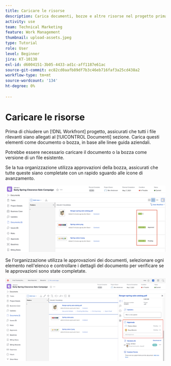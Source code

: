 ```yaml
---
title: Caricare le risorse
description: Carica documenti, bozze e altre risorse nel progetto prima di chiuderlo, in modo da associare tutti i dati pertinenti.
activity: use
team: Technical Marketing
feature: Work Management
thumbnail: upload-assets.jpeg
type: Tutorial
role: User
level: Beginner
jira: KT-10138
exl-id: d6004151-3b05-4433-ad1c-aff1187e61ac
source-git-commit: ec82cd0aafb89df7b3c46eb716faf3a25cd438a2
workflow-type: tm+mt
source-wordcount: '134'
ht-degree: 0%

---
```


# Caricare le risorse

Prima di chiudere un [!DNL Workfront] progetto, assicurati che tutti i file rilevanti siano allegati al [!UICONTROL Documenti] sezione. Carica questi elementi come documento o bozza, in base alle linee guida aziendali.

Potrebbe essere necessario caricare il documento o la bozza come versione di un file esistente.

Se la tua organizzazione utilizza approvazioni della bozza, assicurati che tutte queste siano completate con un rapido sguardo alle icone di avanzamento.

![Pagina Documenti con icone di avanzamento della bozza](assets/planner-fund-proof-progress-icons.png)

Se l&#39;organizzazione utilizza le approvazioni dei documenti, selezionare ogni elemento nell&#39;elenco e controllare i dettagli del documento per verificare se le approvazioni sono state completate.

![Riepilogo laterale nella pagina Documenti che mostra l&#39;approvazione del documento](assets/planner-fund-document-approval.png)

<!---
learn more urls
Create proofs
Add new documents to Workfront
--->
